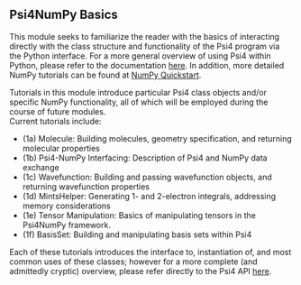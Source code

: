 ## Psi4NumPy Basics

This module seeks to familiarize the reader with the basics of interacting
directly with the class structure and functionality of the Psi4 program via the
Python interface.  For a more general overview of using Psi4 within Python,
please refer to the documentation
[here](https://github.com/dsirianni/psi4_api-docs).  In addition, more detailed
NumPy tutorials can be found at [NumPy
Quickstart](https://docs.scipy.org/doc/numpy-dev/user/quickstart.html).

Tutorials in this module introduce particular Psi4 class objects and/or specific
NumPy functionality, all of which will be employed during the course of future modules.  
Current tutorials include:

* (1a) Molecule: Building molecules, geometry specification, and returning molecular properties 
* (1b) Psi4-NumPy Interfacing: Description of Psi4 and NumPy data exchange
* (1c) Wavefunction: Building and passing wavefunction objects, and returning wavefunction properties
* (1d) MintsHelper: Generating 1- and 2-electron integrals, addressing memory considerations
* (1e) Tensor Manipulation: Basics of manipulating tensors in the Psi4NumPy framework.
* (1f) BasisSet: Building and manipulating basis sets within Psi4

Each of these tutorials introduces the interface to, instantiation of, and most common uses of these classes; however for a more complete (and admittedly cryptic) overview, please refer directly to the Psi4 API [here](http://psicode.org/psi4manual/master/psi4api.html#). 
